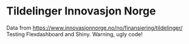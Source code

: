# Tildelinger Innovasjon Norge
Data from https://www.innovasjonnorge.no/no/finansiering/tildelinger/
Testing Flexdashboard and Shiny. Warning, ugly code!
